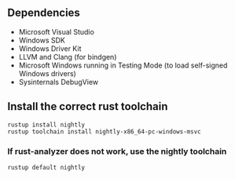 ## Dependencies

- Microsoft Visual Studio
- Windows SDK
- Windows Driver Kit
- LLVM and Clang (for bindgen)
- Microsoft Windows running in Testing Mode (to load self-signed Windows drivers)
- Sysinternals DebugView

## Install the correct rust toolchain

```
rustup install nightly
rustup toolchain install nightly-x86_64-pc-windows-msvc
```

### If rust-analyzer does not work, use the nightly toolchain

```
rustup default nightly
```